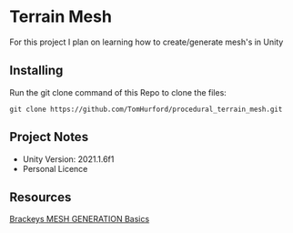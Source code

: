 # Terrain Mesh
For this project I plan on learning how to create/generate mesh's in Unity

## Installing

Run the git clone command of this Repo to clone the files:

~~~
git clone https://github.com/TomHurford/procedural_terrain_mesh.git
~~~

## Project Notes

- Unity Version: 2021.1.6f1
- Personal Licence

## Resources

[Brackeys MESH GENERATION Basics](https://youtu.be/eJEpeUH1EMg)
